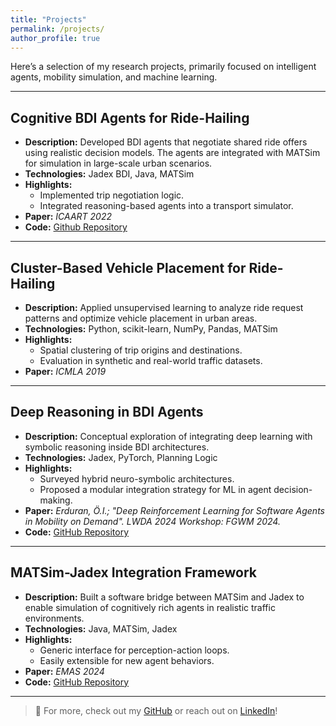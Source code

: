 ```yaml
---
title: "Projects"
permalink: /projects/
author_profile: true
---
```

Here’s a selection of my research projects, primarily focused on intelligent agents, mobility simulation, and machine learning.

---

## Cognitive BDI Agents for Ride-Hailing

- **Description:** Developed BDI agents that negotiate shared ride offers using realistic decision models. The agents are integrated with MATSim for simulation in large-scale urban scenarios.
- **Technologies:** Jadex BDI, Java, MATSim
- **Highlights:**
  - Implemented trip negotiation logic.
  - Integrated reasoning-based agents into a transport simulator.
- **Paper:** *ICAART 2022*  
- **Code:** [Github Repository](https://github.com/oemer95/ees)

---

## Cluster-Based Vehicle Placement for Ride-Hailing

- **Description:** Applied unsupervised learning to analyze ride request patterns and optimize vehicle placement in urban areas.
- **Technologies:** Python, scikit-learn, NumPy, Pandas, MATSim
- **Highlights:**
  - Spatial clustering of trip origins and destinations.
  - Evaluation in synthetic and real-world traffic datasets.
- **Paper:** *ICMLA 2019*  

---

## Deep Reasoning in BDI Agents

- **Description:** Conceptual exploration of integrating deep learning with symbolic reasoning inside BDI architectures.
- **Technologies:** Jadex, PyTorch, Planning Logic
- **Highlights:**
  - Surveyed hybrid neuro-symbolic architectures.
  - Proposed a modular integration strategy for ML in agent decision-making.
- **Paper:** *Erduran, Ö.I.; "Deep Reinforcement Learning for Software Agents in Mobility on Demand". LWDA 2024 Workshop: FGWM 2024.* 
- **Code:** [GitHub Repository](https://github.com/oemer95/Jadex-DJL)

---

## MATSim-Jadex Integration Framework

- **Description:** Built a software bridge between MATSim and Jadex to enable simulation of cognitively rich agents in realistic traffic environments.
- **Technologies:** Java, MATSim, Jadex
- **Highlights:**
  - Generic interface for perception-action loops.
  - Easily extensible for new agent behaviors.
- **Paper:** *EMAS 2024* 
- **Code:** [GitHub Repository](https://github.com/oemer95/ees/tree/emas24)

---

> 🔗 For more, check out my [GitHub](https://github.com/oemer95) or reach out on [LinkedIn](https://www.linkedin.com/in/oemer-erduran/)!
